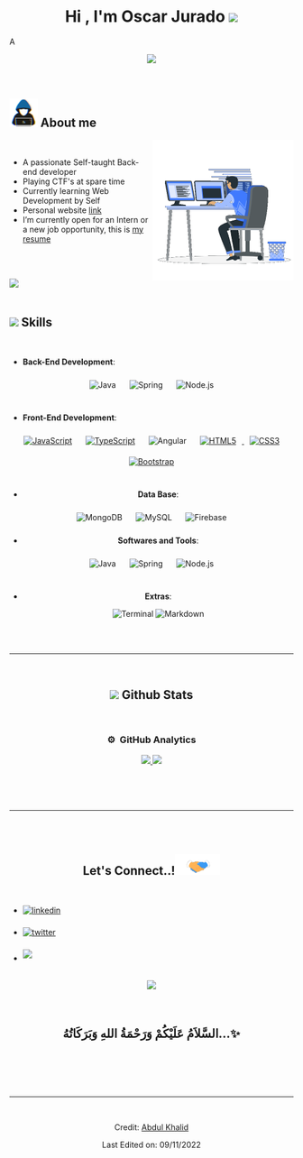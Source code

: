 
<h1 align="center"><b>Hi , I'm Oscar Jurado </b><img src="https://media.giphy.com/media/hvRJCLFzcasrR4ia7z/giphy.gif" width="35"></h1>
<!--  -->A
<p align="center">
  <a href="https://github.com/DenverCoder1/readme-typing-svg"><img src="https://readme-typing-svg.herokuapp.com?font=Time+New+Roman&color=cyan&size=25&center=true&vCenter=true&width=600&height=100&lines=Assalamu+O+Alaikum+Warahmatullah..&hearts;++;Self-taught+Front-End+Developer,;Computer+Science+Student,;CTF+Newbie,;Active+Learner/Researcher,;Love+to+learn+new+stuffs..<3"></a>
</p>


<br>



	
## <picture><img src = "https://github.com/0xAbdulKhalid/0xAbdulKhalid/raw/main/assets/mdImages/about_me.gif" width = 50px></picture> **About me**

<picture> <img align="right" src="https://github.com/0xAbdulKhalid/0xAbdulKhalid/raw/main/assets/mdImages/Right_Side.gif" width = 250px></picture>

<br>

- A passionate Self-taught Back-end developer
- Playing CTF's at spare time
- Currently learning Web Development by Self
- Personal website [link](https://www.0xabdulkhalid.ml)
- I’m currently open for an Intern or a new job opportunity, this is [my resume](https://read.cv/0xabdulkhalid)

<br><br>

<img src="https://user-images.githubusercontent.com/73097560/115834477-dbab4500-a447-11eb-908a-139a6edaec5c.gif"><br><br>

## <img src="https://media2.giphy.com/media/QssGEmpkyEOhBCb7e1/giphy.gif?cid=ecf05e47a0n3gi1bfqntqmob8g9aid1oyj2wr3ds3mg700bl&rid=giphy.gif" width ="25"><b> Skills</b>
<br>

<p >

- **Back-End Development**:
<div align="center">
<img style="margin: 10px" src="https://profilinator.rishav.dev/skills-assets/java-original-wordmark.svg" alt="Java" height="40" />  
<img style="margin: 10px" src="https://miro.medium.com/v2/resize:fit:256/0*Qrh5x0L5XWFRvA9P.png" alt="Spring" height="40" />
<img style="margin: 10px" src="https://cdn.iconscout.com/icon/free/png-256/free-node-js-1174925.png" alt="Node.js" height="40" />
</div>  


<br>   
    
- **Front-End Development**:
<div align="center" display=flex justify-content=space-between>
 <a href="#"><img style="margin: 10px" src="https://profilinator.rishav.dev/skills-assets/javascript-original.svg" alt="JavaScript" height="40" /></a>
 <a href="#"><img style="margin: 10px" src="https://pbs.twimg.com/profile_images/1648471227416346625/v84A9gXA_400x400.png" alt="TypeScript" height="40" /></a>
 <img style="margin: 10px" src="https://upload.wikimedia.org/wikipedia/commons/c/cf/Angular_full_color_logo.svg" alt="Angular" height="40" />  </a>
<a href="#"><img style="margin: 10px" src="https://profilinator.rishav.dev/skills-assets/html5-original-wordmark.svg" alt="HTML5" height="40" />  </a>
<a href="#"><img style="margin: 10px" src="https://profilinator.rishav.dev/skills-assets/css3-original-wordmark.svg" alt="CSS3" height="40" /></a>
<a href="#"><img style="margin: 10px" src="https://profilinator.rishav.dev/skills-assets/bootstrap-plain.svg" alt="Bootstrap" height="40" /> </a>
<div/>

<br>

- **Data Base**:
<div align="center">
<img style="margin: 10px" src="https://cdn.iconscout.com/icon/free/png-256/free-mongodb-3-1175138.png" alt="MongoDB" height="40" /> 
<img style="margin: 10px" src="https://styles.redditmedia.com/t5_2qm6k/styles/communityIcon_dhjr6guc03x51.png?width=256&s=3e825b7205c7f497d4695028e358d26ee359f84b" alt="MySQL" height="40" />
<img style="margin: 10px" src="https://profilinator.rishav.dev/skills-assets/firebase.png" alt="Firebase" height="40" /> 
<br></div>  
    
- **Softwares and Tools**:
<div align="center">
<img style="margin: 10px" src="https://profilinator.rishav.dev/skills-assets/java-original-wordmark.svg" alt="Java" height="40" />  
<img style="margin: 10px" src="https://miro.medium.com/v2/resize:fit:256/0*Qrh5x0L5XWFRvA9P.png" alt="Spring" height="40" />
<img style="margin: 10px" src="https://cdn.iconscout.com/icon/free/png-256/free-node-js-1174925.png" alt="Node.js" height="40" />
</div>  



<br>


- **Extras**:

    ![Terminal](https://img.shields.io/badge/Terminal-%23054020?style=for-the-badge&logo=gnu-bash&logoColor=white)
    ![Markdown](https://img.shields.io/badge/markdown-%23000000.svg?style=for-the-badge&logo=markdown&logoColor=white)   


</p>

<br>
<br>

-----

<br>


## <img src="https://media.giphy.com/media/iY8CRBdQXODJSCERIr/giphy.gif" width="35"><b> Github Stats </b>
<br>

<div align="center">

### ⚙️ &nbsp;GitHub Analytics

<p align="center">
<a href="https://github.com/osdan97">
  <img height="180em" src="https://github-readme-stats-eight-theta.vercel.app/api?username=osdan97&show_icons=true&theme=algolia&include_all_commits=true&count_private=true"/>
  <img height="180em" src="https://github-readme-stats-eight-theta.vercel.app/api/top-langs/?username=osdan97&layout=compact&langs_count=8&theme=algolia"/>
</a>
</p>

</a>
</div>

<br>
<br>
<br>

-----

<br>
<br>

## <b> Let's Connect..!</b><img src="https://github.com/0xAbdulKhalid/0xAbdulKhalid/raw/main/assets/mdImages/handshake.gif" width ="80">
<br>
<div align='left'>

<ul>

<li>
<a href="https://linkedin.com/in/0xabdulkhalid" target="_blank">
<img src="https://img.shields.io/badge/linkedin:  0xabdulkhalid-%2300acee.svg?color=405DE6&style=for-the-badge&logo=linkedin&logoColor=white" alt=linkedin style="margin-bottom: 5px;"/>
</a>
</li>

<br>

<li>
<a href="https://twitter.com/0xabdulkhalid" target="_blank">
<img src="https://img.shields.io/badge/twitter:  0xabdulkhalid-%2300acee.svg?color=1DA1F2&style=for-the-badge&logo=twitter&logoColor=white" alt=twitter style="margin-bottom: 5px;"/>
</a>
</li>

<br>

<li>
<a href="mailto:0xabdulkhalid@gmail.com" target="_blank">
<img src="https://img.shields.io/badge/gmail:  0xabdulkhalid-%23EA4335.svg?style=for-the-badge&logo=gmail&logoColor=white" t=mail style="margin-bottom: 5px;" />
</a>
</li>
	
</ul>
</div>

<br>
<img src="https://user-images.githubusercontent.com/73097560/115834477-dbab4500-a447-11eb-908a-139a6edaec5c.gif">
<br>
<br>
<br>

<div align='center'>

## <b>السَّلاَمُ عَلَيْكُمْ وَرَحْمَةُ اللهِ وَبَرَكَاتُهُ...✨</b>

</div>
<br>
<br>
<br>
<br>

---

<br>

Credit: [Abdul Khalid](https://github.com/0xabdulkhalid)

Last Edited on: 09/11/2022
